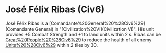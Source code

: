 # José Félix Ribas (Civ6)

José Félix Ribas is a [Comandante%20General%20%28Civ6%29](Comandante General) in "[Civilization%20VI](Civilization VI)". His unit provides +5 Combat Strength and +1 to land units within 2 s.
Ribas can be [Great%20People%20%28Civ6%29](retired) to reduce the health of all enemy [Units%20%28Civ6%29](units) within 2 tiles by 30.